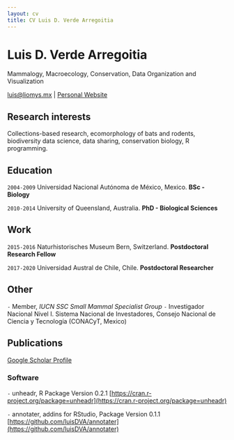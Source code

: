 ```yaml
---
layout: cv
title: CV Luis D. Verde Arregoitia
---
```

# Luis D. Verde Arregoitia
Mammalogy, Macroecology, Conservation, Data Organization and Visualization
<div id="webaddress">
<a href="luis@liomys.mx">luis@liomys.mx</a>
| <a href="https://www.liomys.mx">Personal Website</a>
</div>

## Research interests

Collections-based research, ecomorphology of bats and rodents, biodiversity data science, data sharing, conservation biology, R programming.

## Education

`2004-2009`
Universidad Nacional Autónoma de México, Mexico. __BSc - Biology__

`2010-2014`
University of Queensland, Australia. __PhD - Biological Sciences__

## Work

`2015-2016`
Naturhistorisches Museum Bern, Switzerland. __Postdoctoral Research Fellow__

`2017-2020`
Universidad Austral de Chile, Chile. __Postdoctoral Researcher__

## Other
`-`
Member, *IUCN SSC Small Mammal Specialist Group* 
`-`
Investigador Nacional Nivel I. Sistema Nacional de Investadores, Consejo Nacional de Ciencia y Tecnología (CONACyT, Mexico) 

## Publications

[Google Scholar Profile](https://scholar.google.com/citations?user=Ii0dP6kAAAAJ&hl=en)

### Software

` - `
unheadr, R Package Version 0.2.1 [https://cran.r-project.org/package=unheadr](https://cran.r-project.org/package=unheadr)  

` - `
annotater,  addins for RStudio, Package Version 0.1.1 [https://github.com/luisDVA/annotater](https://github.com/luisDVA/annotater) 

<!-- ### Footer

Last updated: April 2020 -->
